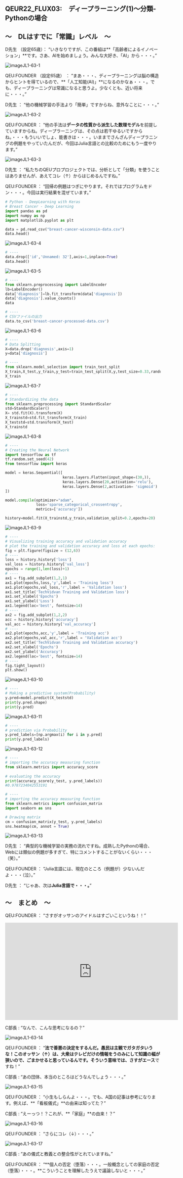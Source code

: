 ## QEUR22_FLUX03:　ディープラーニング(1)～分類-Pythonの場合

## ～　DLはすでに「常識」レベル　～

D先生 （設定65歳）： “いきなりですが、この番組は**「高齢者によるイノベーション」**です。さあ、AIを始めましょう。みんな大好き、「AI」から・・・。”

![imageJL1-63-1](https://introJL1973.github.io/images/imageJL1-63-1.jpg)

QEU:FOUNDER （設定65歳） ： “まあ・・・、ディープラーニングは脳の構造からヒントを得ているので、**「人工知能(AI)」**になるのかなぁ・・・。でも、ディープラーニングは常識になると思うよ。少なくとも、近い将来に・・・。”

D先生 ： “他の機械学習の手法より「簡単」ですからね、意外なことに・・・。”

![imageJL1-63-2](https://introJL1973.github.io/images/imageJL1-63-2.jpg)

QEU:FOUNDER ： “他の手法は**データの性質から派生した数理モデル**を前提していますからね。ディープラーニングは、その点は若干ゆるいですからね。・・・もういいでしょ、能書きは・・・。いままでさんざんディープラニングの例題をやっていたんだが、今回はJulia言語との比較のためにもう一度やります。”

![imageJL1-63-3](https://introJL1973.github.io/images/imageJL1-63-3.jpg)

D先生 ： “私たちのQEUプロプロジェクトでは、分析として「分類」を使うことはありませんが、あえてコレ（↑）からはじめるんですね。”

QEU:FOUNDER ： “回帰の例題はつぎにやります。それではプログラムをドン・・・。今回は実行結果を混ぜています。”

```python
# Python - DeepLearning with Keras
# Breast Cancer - Deep Learning
import pandas as pd
import numpy as np
import matplotlib.pyplot as plt

data = pd.read_csv("breast-cancer-wisconsin-data.csv")
data.head()

```

![imageJL1-63-4](https://introJL1973.github.io/images/imageJL1-63-4.jpg)

```python
# ----
data.drop(['id','Unnamed: 32'],axis=1,inplace=True)
data.head()

```

![imageJL1-63-5](https://introJL1973.github.io/images/imageJL1-63-5.jpg)

```python
# ----
from sklearn.preprocessing import LabelEncoder
lb=LabelEncoder()
data['diagnosis']=lb.fit_transform(data['diagnosis'])
data['diagnosis'].value_counts()
data

# ----
# CSVファイルの出力
data.to_csv('breast-cancer-processed-data.csv')

```

![imageJL1-63-6](https://introJL1973.github.io/images/imageJL1-63-6.jpg)

```python
# ----
# Data Splitting
X=data.drop('diagnosis',axis=1)
y=data['diagnosis']

# ----
from sklearn.model_selection import train_test_split
X_train,X_test,y_train,y_test=train_test_split(X,y,test_size=0.33,random_state=42)
X_train

```

![imageJL1-63-7](https://introJL1973.github.io/images/imageJL1-63-7.jpg)

```python
# ----
# Standardizing the data
from sklearn.preprocessing import StandardScaler
std=StandardScaler()
X= std.fit(X).transform(X)
X_trainstd=std.fit_transform(X_train)
X_teststd=std.transform(X_test)
X_trainstd

```

![imageJL1-63-8](https://introJL1973.github.io/images/imageJL1-63-8.jpg)

```python
# ----
# Creating the Neural Network
import tensorflow as tf
tf.random.set_seed(42)
from tensorflow import keras

model = keras.Sequential([
                          keras.layers.Flatten(input_shape=(30,)),
                          keras.layers.Dense(20,activation='relu'),
                          keras.layers.Dense(2,activation= 'sigmoid')
])

model.compile(optimizer="adam",
              loss='sparse_categorical_crossentropy',
              metrics=['accuracy'])

history=model.fit(X_trainstd,y_train,validation_split=0.2,epochs=20)

```

![imageJL1-63-9](https://introJL1973.github.io/images/imageJL1-63-9.jpg)

```python
# ----
# Visualizing training accuracy and validation accuracy
# plot the training and validation accuracy and loss at each epochs:
fig = plt.figure(figsize = (12,6))
# ----
loss = history.history['loss']
val_loss = history.history['val_loss']
epochs = range(1,len(loss)+1)
# ----
ax1 = fig.add_subplot(1,2,1)
ax1.plot(epochs,loss,'y',label = 'Training loss')
ax1.plot(epochs,val_loss,'r',label = 'Validation loss')
ax1.set_title('TechVidvan Training and Validation loss')
ax1.set_xlabel('Epochs')
ax1.set_ylabel('Loss')
ax1.legend(loc='best', fontsize=14)
# ----
ax2 = fig.add_subplot(1,2,2)
acc = history.history['accuracy']
val_acc = history.history['val_accuracy']
# ----
ax2.plot(epochs,acc,'y',label = 'Training acc')
ax2.plot(epochs,val_acc,'r',label = 'Validation acc')
ax2.set_title('TechVidvan Training and Validation accuracy')
ax2.set_xlabel('Epochs')
ax2.set_ylabel('Accuracy')
ax2.legend(loc='best', fontsize=14)
# ----
fig.tight_layout()
plt.show()

```

![imageJL1-63-10](https://introJL1973.github.io/images/imageJL1-63-10.jpg)

```python
# ----
# Making a predictive system(Probability)
y.pred=model.predict(X_teststd)
print(y.pred.shape)
print(y.pred)

```

![imageJL1-63-11](https://introJL1973.github.io/images/imageJL1-63-11.jpg)

```python
# ----
# prediction via Probability
y.pred_labels=[np.argmax(i) for i in y.pred]
print(y.pred_labels)

```

![imageJL1-63-12](https://introJL1973.github.io/images/imageJL1-63-12.jpg)

```python
# ----
# importing the accuracy measuring function
from sklearn.metrics import accuracy_score
 
# evaluating the accuracy
print(accuracy_score(y_test, y.pred_labels))
#0.9787234042553191

# ----
# importing the accuracy measuring function
from sklearn.metrics import confusion_matrix
import seaborn as sns

# Drawing matrix
cm = confusion_matrix(y_test, y.pred_labels)
sns.heatmap(cm, annot = True)

```

![imageJL1-63-13](https://introJL1973.github.io/images/imageJL1-63-13.jpg)

D先生 ： “典型的な機械学習の実務の流れですね。成熟したPythonの場合、Webには類似の例題が多すぎて、特にコメントすることがないくらい・・・（笑）。”

QEU:FOUNDER ： “Julia言語には、現在のところ（例題が）少ないんだよ・・・（泣）。”

D先生 ： “じゃあ、次は**Julia言語で・・・。**”


## ～　まとめ　～

QEU:FOUNDER ： “さすがオッサンのアイドルはすごいこというね！！”

<iframe width="560" height="315" src="https://www.youtube.com/embed/g9KkNQ_jpXc" ti-tle="YouTube video player" frameborder="0" allow="accelerometer; autoplay; clipboard-write; en-crypted-media; gyroscope; picture-in-picture" allowfullscreen></iframe>

C部長 : “なんで、こんな思考になるの？”

![imageJL1-63-14](https://introJL1973.github.io/images/imageJL1-63-14.jpg)

QEU:FOUNDER ： “**法で善悪の決定をするんだ。愚民は主観でガタガタいうな！**このオッサン（↑）は、大衆はテレビだけの情報をうのみにして知識の幅が狭いので、ごまかせると思っているんです。そういう意味では、さすが**エース**ですね！”

C部長 : “あの団体、本当のところはどうなんでしょう・・・。”

![imageJL1-63-15](https://introJL1973.github.io/images/imageJL1-63-15.jpg)

QEU:FOUNDER ： “小生もしらんよ・・・。でも、A国の記事は参考になります。例えば、**「看板儀式」**の由来は知ってた？”

C部長 : “えーっつ！？これが、**「家庭」**の由来！？”

![imageJL1-63-16](https://introJL1973.github.io/images/imageJL1-63-16.jpg)

QEU:FOUNDER ： “さらにコレ（↓）・・・。”

![imageJL1-63-17](https://introJL1973.github.io/images/imageJL1-63-17.jpg)

C部長 : “あの儀式と教義との整合性がとれていますね。”

QEU:FOUNDER ： “**個人の否定（堕落）・・・。一般概念としての家庭の否定（堕落）・・・。**こういうことを理解したうえで議論しないと・・・。”

